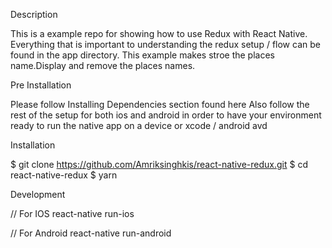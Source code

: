 Description

This is a example repo for showing how to use Redux with React Native. 
Everything that is important to understanding the redux setup / flow can be found in the app directory. 
This example makes stroe the places name.Display and remove the places names.

Pre Installation

Please follow Installing Dependencies section found here Also follow the rest of the setup for both ios and android in order to have your environment ready to run the native app on a device or xcode / android avd

Installation

$ git clone https://github.com/Amriksinghkis/react-native-redux.git
$ cd react-native-redux
$ yarn

Development

// For IOS
react-native run-ios

// For Android
react-native run-android
